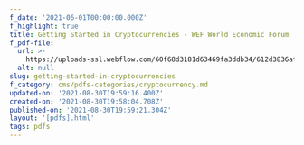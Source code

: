 ```yaml
---
f_date: '2021-06-01T00:00:00.000Z'
f_highlight: true
title: Getting Started in Cryptocurrencies - WEF World Economic Forum
f_pdf-file:
  url: >-
    https://uploads-ssl.webflow.com/60f68d3181d63469fa3ddb34/612d3836af80b1f93f86e236_WEF_Getting_Started_Cryptocurrency_2021.pdf
  alt: null
slug: getting-started-in-cryptocurrencies
f_category: cms/pdfs-categories/cryptocurrency.md
updated-on: '2021-08-30T19:59:16.400Z'
created-on: '2021-08-30T19:58:04.708Z'
published-on: '2021-08-30T19:59:21.304Z'
layout: '[pdfs].html'
tags: pdfs
---
```



